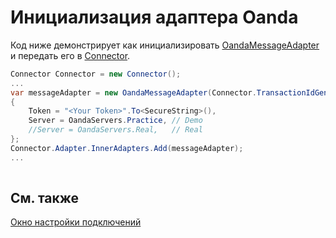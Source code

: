 # Инициализация адаптера Oanda

Код ниже демонстрирует как инициализировать [OandaMessageAdapter](../api/StockSharp.Oanda.OandaMessageAdapter.html) и передать его в [Connector](../api/StockSharp.Algo.Connector.html).

```cs
Connector Connector = new Connector();				
...				
var messageAdapter = new OandaMessageAdapter(Connector.TransactionIdGenerator)
{
    Token = "<Your Token>".To<SecureString>(),
    Server = OandaServers.Practice, // Demo
    //Server = OandaServers.Real,   // Real
};
Connector.Adapter.InnerAdapters.Add(messageAdapter);
...	
							
```

## См. также

[Окно настройки подключений](API_UI_ConnectorWindow.md)
